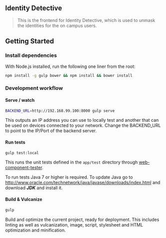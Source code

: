 ## Identity Detective 

> This is the frontend for Identity Detective, which is used to unmask the identities for the on campus users.

## Getting Started

### Install dependencies

With Node.js installed, run the following one liner from the root:

```sh
npm install -g gulp bower && npm install && bower install
```

### Development workflow

#### Serve / watch

```sh
BACKEND_URL=http://192.168.99.100:8000 gulp serve
```

This outputs an IP address you can use to locally test and another that can be used on devices connected to your network. Change the BACKEND_URL to point to the IP/Port of the backend server.

#### Run tests

```sh
gulp test:local
```

This runs the unit tests defined in the `app/test` directory through [web-component-tester](https://github.com/Polymer/web-component-tester).

To run tests Java 7 or higher is required. To update Java go to http://www.oracle.com/technetwork/java/javase/downloads/index.html and download ***JDK*** and install it.

#### Build & Vulcanize

```sh
gulp
```

Build and optimize the current project, ready for deployment. This includes linting as well as vulcanization, image, script, stylesheet and HTML optimization and minification.

